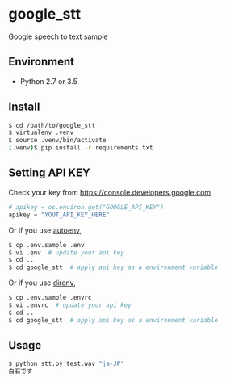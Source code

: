 # google_stt

Google speech to text sample

## Environment
* Python 2.7 or 3.5

## Install

```bash
$ cd /path/to/google_stt
$ virtualenv .venv
$ source .venv/bin/activate
(.venv)$ pip install -r requirements.txt
```

## Setting API KEY

Check your key from https://console.developers.google.com

```python
# apikey = os.environ.get("GOOGLE_API_KEY")
apikey = "YOUT_API_KEY_HERE"
```

Or if you use [autoenv](https://github.com/kennethreitz/autoenv),

```bash
$ cp .env.sample .env
$ vi .env  # update your api key
$ cd ..
$ cd google_stt  # apply api key as a environment variable
```

Or if you use [direnv](https://github.com/direnv/direnv),

```bash
$ cp .env.sample .envrc
$ vi .envrc  # update your api key
$ cd ..
$ cd google_stt  # apply api key as a environment variable
```

## Usage

```bash
$ python stt.py test.wav "ja-JP"
白石です
```
